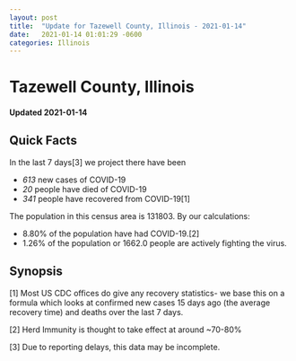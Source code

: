```yaml
---
layout: post
title:  "Update for Tazewell County, Illinois - 2021-01-14"
date:   2021-01-14 01:01:29 -0600
categories: Illinois
---
```


# Tazewell County, Illinois
#### Updated 2021-01-14

## Quick Facts

In the last 7 days[3] we project there have been
- *613* new cases of COVID-19
- *20* people have died of COVID-19
- *341* people have recovered from COVID-19[1]

The population in this census area is 131803. By our calculations:
- 8.80% of the population have had COVID-19.[2]
- 1.26% of the population or 1662.0 people are actively fighting the virus.

## Synopsis




[1] Most US CDC offices do give any recovery statistics- we base this on a formula which looks at confirmed new cases
15 days ago (the average recovery time) and deaths over the last 7 days.

[2] Herd Immunity is thought to take effect at around ~70-80%

[3] Due to reporting delays, this data may be incomplete.
 
    